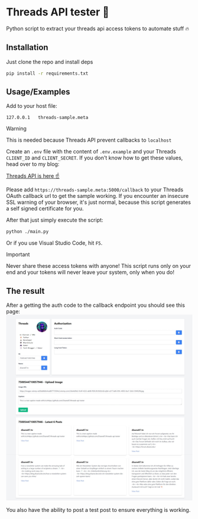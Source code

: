 # Threads API tester 🎉

Python script to extract your threads api access tokens to automate stuff 🔥

## Installation

Just clone the repo and install deps

```bash
pip install -r requirements.txt
```

## Usage/Examples

Add to your host file:
```
127.0.0.1   threads-sample.meta
```

> [!WARNING]  
> This is needed because Threads API prevent callbacks to `localhost`

Create an `.env` file with the content of `.env.example` and your Threads `CLIENT_ID` and `CLIENT_SECRET`. If you don't know how to get these values, head over to my blog:

[Threads API is here ☝️](https://blog.disane.dev/en/threads-api-is-here/)

Please add `https://threads-sample.meta:5000/callback` to your Threads OAuth callback url to get the sample working. If you encounter an insecure SSL warning of your browser, it's just normal, because this script generates a self signed certificate for you.

After that just simply execute the script:
```bash
python ./main.py
```

Or if you use Visual Studio Code, hit `F5`.

> [!IMPORTANT]  
> Never share these access tokens with anyone! This script runs only on your end and your tokens will never leave your system, only when you do!


## The result
After a getting the auth code to the callback endpoint you should see this page:
![Example Page](./docs/example_page.jpeg "Example Page")

You also have the ability to post a test post to ensure everything is working.

